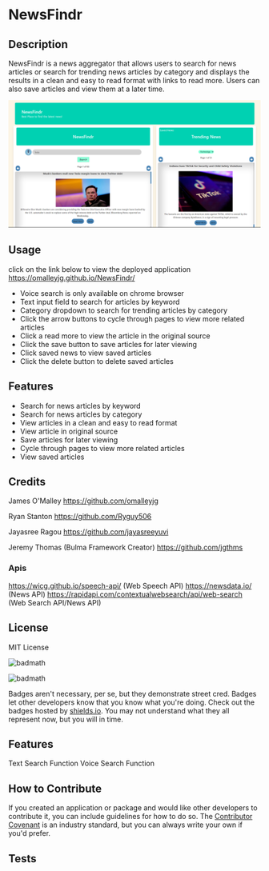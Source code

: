 # NewsFindr

## Description

NewsFindr is a news aggregator that allows users to search for news articles or search for trending news articles by category and displays the results in a clean and easy to read format with links to read more. Users can also save articles and view them at a later time.

![Alt text](Assets/Screenshot1.png)

## Usage
click on the link below to view the deployed application
https://omalleyjg.github.io/NewsFindr/

* Voice search is only available on chrome browser
* Text input field to search for articles by keyword
* Category dropdown to search for trending articles by category
* Click the arrow buttons to cycle through pages to view more related articles 
* Click a read more to view the article in the original source
* Click the save button to save articles for later viewing
* Click saved news to view saved articles
* Click the delete button to delete saved articles

## Features

* Search for news articles by keyword
* Search for news articles by category
* View articles in a clean and easy to read format
* View article in original source 
* Save articles for later viewing
* Cycle through pages to view more related articles
* View saved articles


## Credits

James O'Malley
https://github.com/omalleyjg

Ryan Stanton
https://github.com/Ryguy506

Jayasree Ragou
https://github.com/jayasreeyuvi

Jeremy Thomas (Bulma Framework Creator)
https://github.com/jgthms

### Apis
https://wicg.github.io/speech-api/ (Web Speech API)
https://newsdata.io/ (News API)
https://rapidapi.com/contextualwebsearch/api/web-search (Web Search API/News API)

## License

MIT License


![badmath](https://img.shields.io/github/languages/top/lernantino/badmath)

![badmath](https://img.shields.io/badge/jQuery-0769AD?style=for-the-badge&logo=jquery&logoColor=white)


Badges aren't necessary, per se, but they demonstrate street cred. Badges let other developers know that you know what you're doing. Check out the badges hosted by [shields.io](https://shields.io/). You may not understand what they all represent now, but you will in time.

## Features

Text Search Function
Voice Search Function


## How to Contribute

If you created an application or package and would like other developers to contribute it, you can include guidelines for how to do so. The [Contributor Covenant](https://www.contributor-covenant.org/) is an industry standard, but you can always write your own if you'd prefer.

## Tests

